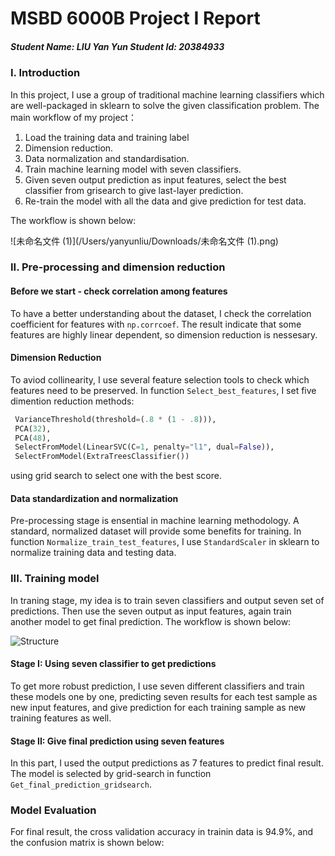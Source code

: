 # MSBD 6000B Project I Report

##### Student Name: LIU Yan Yun       Student Id: 20384933

### I. Introduction 

In this project, I use a group of traditional machine learning classifiers which are well-packaged in sklearn to solve the given classification problem. The main workflow of my project：

1. Load the training data and training label
2. Dimension reduction.
3. Data normalization and standardisation.
4. Train machine learning model with seven classifiers.
5. Given seven output prediction as input features, select the best classifier from grisearch to give last-layer prediction.
6. Re-train the model with all the data and give prediction for test data.

The workflow is shown below:

![未命名文件 (1)](/Users/yanyunliu/Downloads/未命名文件 (1).png)

### II. Pre-processing and dimension reduction

#### Before we start - check correlation among features

To have a better understanding about the dataset, I check the correlation coefficient for features with `np.corrcoef`. The result indicate that some features are highly linear dependent, so dimension reduction is nessesary.

#### Dimension Reduction

To aviod collinearity, I use several feature selection tools to check which features need to be preserved. In function `Select_best_features`, I set five dimention reduction methods:

```Python
 VarianceThreshold(threshold=(.8 * (1 - .8))),
 PCA(32),
 PCA(48),
 SelectFromModel(LinearSVC(C=1, penalty="l1", dual=False)),
 SelectFromModel(ExtraTreesClassifier())
```

using grid search to select one with the best score.

#### Data standardization and normalization

Pre-processing stage is ensential in machine learning methodology. A standard, normalized dataset will provide some benefits for training. In function `Normalize_train_test_features`, I use `StandardScaler` in sklearn to normalize training data and testing data.

### III. Training model

In traning stage, my idea is to train seven classifiers and output seven set of predictions. Then use the seven output as input features, again train another model to get final prediction. The workflow is shown below:

![Structure](/Users/yanyunliu/PycharmProjects/DeepLearning/MSBD6000B_Project1/Structure.png)



#### Stage I: Using seven classifier to get predictions

To get more robust prediction, I use seven different classifiers and train these models one by one, predicting seven results for each test sample as new input features, and give prediction for each training sample as new training features as well.

#### Stage II: Give final prediction using seven features

 In this part, I used the output predictions as 7 features to predict final result. The model is selected by grid-search in function `Get_final_prediction_gridsearch`.

###  Model Evaluation

For final result, the cross validation accuracy in trainin data is 94.9%, and the confusion matrix is shown below:























